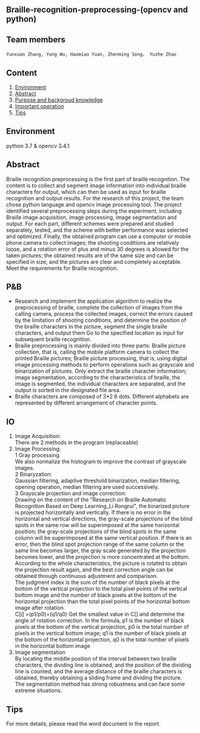 ## Braille-recognition-preprocessing-(opencv and python)

## Team members
	Yunxuan Zhang, Yang Wu, Haomiao Yuan, Zhenming Song， Yuzhe Zhao

## Content
1. [Environment](#1)
2. [Abstract](#Abstract)
3. [Purpose and backgroud knowledge](#P&B)
4. [Important operation](#IO)
5. [Tips](#Tips)

##  Environment
python 3.7 & opencv 3.4.1

## Abstract
Braille recognition preprocessing is the first part of braille recognition. The content is to collect and segment image information into individual braille characters for output, which can then be used as input for braille recognition and output results. For the research of this project, the team chose python language and opencv image processing tool. The project identified several preprocessing steps during the experiment, including Braille image acquisition, image processing, image segmentation and output. For each part, different schemes were prepared and studied separately, tested, and the scheme with better performance was selected and optimized. Finally, the obtained program can use a computer or mobile phone camera to collect images; the shooting conditions are relatively loose, and a rotation error of plus and minus 30 degrees is allowed for the taken pictures; the obtained results are of the same size and can be specified in size, and the pictures are clear and completely acceptable. Meet the requirements for Braille recognition.

## P&B

- Research and implement the application algorithm to realize the preprocessing of braille, complete the collection of images from the calling camera, process the collected images, correct the errors caused by the limitation of shooting conditions, and determine the position of the braille characters in the picture, segment the single braille characters, and output them Go to the specified location as input for subsequent braille recognition.
- Braille preprocessing is mainly divided into three parts: Braille picture collection, that is, calling the mobile platform camera to collect the printed Braille pictures; Braille picture processing, that is, using digital image processing methods to perform operations such as grayscale and binarization of pictures. Only extract the braille character information; image segmentation, according to the characteristics of braille, the image is segmented, the individual characters are separated, and the output is sorted in the designated file area.
- Braille characters are composed of 3*2 6 dots. Different alphabets are represented by different arrangement of character points.

## IO


1. Image Acquisition:  
There are 2 methods in the program (replaceable)
2.  Image Processing:  
1 Gray processing  
We also normalize the histogram to improve the contrast of grayscale images.  
2 Binaryzation:  
Gaussian filtering, adaptive threshold binarization, median filtering, opening operation, median filtering are used successively.  
3 Grayscale projection and image correction:  
Drawing on the content of the "Research on Braille Automatic Recognition Based on Deep Learning_Li Rongrui", the binarized picture is projected horizontally and vertically. If there is no error in the horizontal and vertical directions, the gray-scale projections of the blind spots in the same row will be superimposed at the same horizontal position; the gray-scale projections of the blind spots in the same column will be superimposed at the same vertical position. If there is an error, then the blind spot projection range of the same column or the same line becomes larger, the gray scale generated by the projection becomes lower, and the projection is more concentrated at the bottom. According to the whole characteristics, the picture is rotated to obtain the projection result again, and the best correction angle can be obtained through continuous adjustment and comparison.  
The judgment index is the sum of the number of black pixels at the bottom of the vertical projection to the total pixel points of the vertical bottom image and the number of black pixels at the bottom of the horizontal projection than the total pixel points of the horizontal bottom image after rotation.  
C[i] =(p1/p0)+(q1/q0) Get the smallest value in C[] and determine the angle of rotation correction. In the formula, p1 is the number of black pixels at the bottom of the vertical projection, p0 is the total number of pixels in the vertical bottom image; q1 is the number of black pixels at the bottom of the horizontal projection, q0 is the total number of pixels in the horizontal bottom image 
3. Image segmentation  
	By locating the middle position of the interval between two braille characters, the dividing line is obtained, and the position of the dividing line is counted, and the average distance of the braille characters is obtained, thereby obtaining a sliding frame and dividing the picture.  
	The segmentation method has strong robustness and can face some extreme situations.

## Tips  
For more details, please read the word document in the report.

